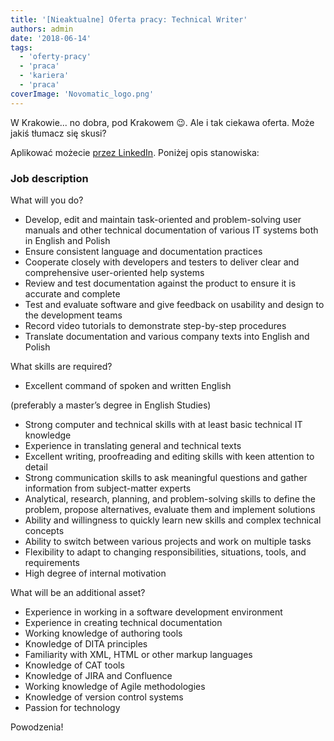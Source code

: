 ```yaml
---
title: '[Nieaktualne] Oferta pracy: Technical Writer'
authors: admin
date: '2018-06-14'
tags:
  - 'oferty-pracy'
  - 'praca'
  - 'kariera'
  - 'praca'
coverImage: 'Novomatic_logo.png'
---
```


W Krakowie... no dobra, pod Krakowem 😉. Ale i tak ciekawa oferta. Może jakiś
tłumacz się skusi?

<!--truncate-->

Aplikować możecie
[przez LinkedIn](https://www.linkedin.com/jobs/view/690898127/). Poniżej opis
stanowiska:

### Job description

What will you do?

- Develop, edit and maintain task-oriented and problem-solving user manuals and
  other technical documentation of various IT systems both in English and Polish
- Ensure consistent language and documentation practices
- Cooperate closely with developers and testers to deliver clear and
  comprehensive user-oriented help systems
- Review and test documentation against the product to ensure it is accurate and
  complete
- Test and evaluate software and give feedback on usability and design to the
  development teams
- Record video tutorials to demonstrate step-by-step procedures
- Translate documentation and various company texts into English and Polish

What skills are required?

- Excellent command of spoken and written English

(preferably a master’s degree in English Studies)

- Strong computer and technical skills with at least basic technical IT
  knowledge
- Experience in translating general and technical texts
- Excellent writing, proofreading and editing skills with keen attention to
  detail
- Strong communication skills to ask meaningful questions and gather information
  from subject-matter experts
- Analytical, research, planning, and problem-solving skills to define the
  problem, propose alternatives, evaluate them and implement solutions
- Ability and willingness to quickly learn new skills and complex technical
  concepts
- Ability to switch between various projects and work on multiple tasks
- Flexibility to adapt to changing responsibilities, situations, tools, and
  requirements
- High degree of internal motivation

What will be an additional asset?

- Experience in working in a software development environment
- Experience in creating technical documentation
- Working knowledge of authoring tools
- Knowledge of DITA principles
- Familiarity with XML, HTML or other markup languages
- Knowledge of CAT tools
- Knowledge of JIRA and Confluence
- Working knowledge of Agile methodologies
- Knowledge of version control systems
- Passion for technology

Powodzenia!
